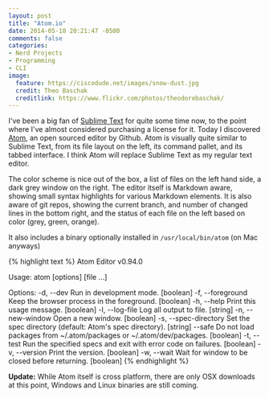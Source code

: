 ```yaml
---
layout: post
title: "Atom.io"
date: 2014-05-10 20:21:47 -0500
comments: false
categories:
- Nerd Projects
- Programming
- CLI
image:
  feature: https://ciscodude.net/images/snow-dust.jpg
  credit: Theo Baschak
  creditlink: https://www.flickr.com/photos/theodorebaschak/
---
```

I've been a big fan of [Sublime Text](http://www.sublimetext.com/) for quite some time now, to the point where I've almost considered purchasing a license for it. Today I discovered [Atom](https://atom.io/), an open sourced editor by Github. Atom is visually quite similar to Sublime Text, from its file layout on the left, its command pallet, and its tabbed interface. I think Atom will replace Sublime Text as my regular text editor.

The color scheme is nice out of the box, a list of files on the left hand side, a dark grey window on the right. The editor itself is Markdown aware, showing small syntax highlights for various Markdown elements. It is also aware of git repos, showing the current branch, and number of changed lines in the bottom right, and the status of each file on the left based on color (grey, green, orange).

It also includes a binary optionally installed in `/usr/local/bin/atom` (on Mac anyways)

{% highlight text %}
Atom Editor v0.94.0

Usage: atom [options] [file ...]

Options:
  -d, --dev             Run in development mode.                                             [boolean]
  -f, --foreground      Keep the browser process in the foreground.                          [boolean]
  -h, --help            Print this usage message.                                            [boolean]
  -l, --log-file        Log all output to file.                                              [string]
  -n, --new-window      Open a new window.                                                   [boolean]
  -s, --spec-directory  Set the spec directory (default: Atom's spec directory).             [string]
  --safe                Do not load packages from ~/.atom/packages or ~/.atom/dev/packages.  [boolean]
  -t, --test            Run the specified specs and exit with error code on failures.        [boolean]
  -v, --version         Print the version.                                                   [boolean]
  -w, --wait            Wait for window to be closed before returning.                       [boolean]
{% endhighlight %}

**Update:** While Atom itself is cross platform, there are only OSX downloads at this point, Windows and Linux binaries are still coming.
